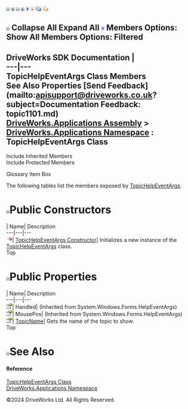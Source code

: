 ![](dotnetimages/collapse.gif) ![](dotnetimages/expand.gif) ![](dotnetimages/collapse.gif) ![](dotnetimages/expand.gif) ![](dotnetimages/drpdown.gif) ![](dotnetimages/drpdown_orange.gif) ![](dotnetimages/copycode.gif) ![](dotnetimages/copycodeHighlight.gif)

![](dotnetimages/collapse.gif) Collapse All Expand All ![](dotnetimages/drpdown.gif) Members Options: Show All  Members Options: Filtered   
---  
DriveWorks SDK Documentation  |   
---|---  
TopicHelpEventArgs Class Members   
See Also Properties [Send Feedback](mailto:apisupport@driveworks.co.uk?subject=Documentation Feedback: topic1101.md)  
[DriveWorks.Applications Assembly](topic13.md) > [DriveWorks.Applications Namespace](topic16.md) : TopicHelpEventArgs Class  
---  
  
Include Inherited Members    
Include Protected Members  


Glossary Item Box

The following tables list the members exposed by [TopicHelpEventArgs](topic1101.md).

# ![](dotnetimages/collapse.gif)Public Constructors

| Name| Description  
---|---|---  
![Public Constructor](dotnetimages/publicConstructor.gif)| [TopicHelpEventArgs Constructor](topic1107.md)| Initializes a new instance of the [TopicHelpEventArgs](topic1101.md) class.   
Top

# ![](dotnetimages/collapse.gif)Public Properties

| Name| Description  
---|---|---  
![Public Property](dotnetimages/publicProperty.gif)| Handled|  (Inherited from System.Windows.Forms.HelpEventArgs)  
![Public Property](dotnetimages/publicProperty.gif)| MousePos|  (Inherited from System.Windows.Forms.HelpEventArgs)  
![Public Property](dotnetimages/publicProperty.gif)| [TopicName](topic1108.md)| Gets the name of the topic to show.   
Top

# ![](dotnetimages/collapse.gif)See Also

#### Reference

[TopicHelpEventArgs Class](topic1101.md)   
[DriveWorks.Applications Namespace](topic16.md)

©2024 DriveWorks Ltd. All Rights Reserved.
